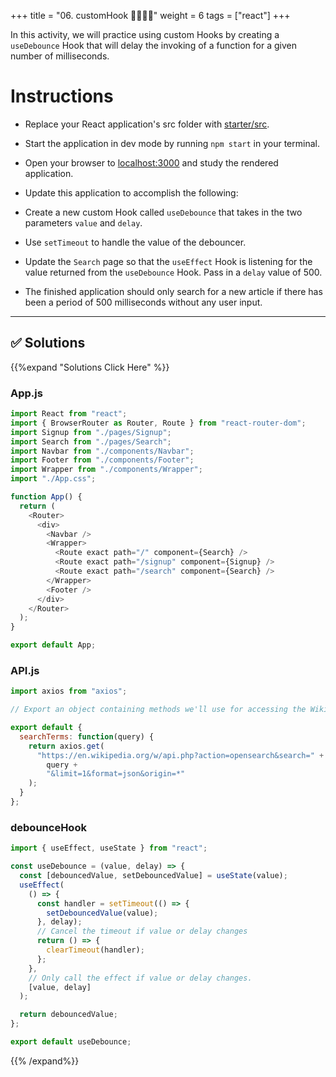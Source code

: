 +++
title = "06. customHook 👩‍🎓👨‍🎓"
weight = 6
tags = ["react"] 
+++

In this activity, we will practice using custom Hooks by creating a `useDebounce` Hook that will delay the invoking of a function for a given number of milliseconds.

  # Instructions

  * Replace your React application's src folder with [starter/src](starter/src).

  * Start the application in dev mode by running `npm start` in your terminal.

  * Open your browser to [localhost:3000](http://localhost:3000) and study the rendered application.

  * Update this application to accomplish the following:

  * Create a new custom Hook called `useDebounce` that takes in the two parameters `value` and `delay`.

  * Use `setTimeout` to handle the value of the debouncer.

  * Update the `Search` page so that the `useEffect` Hook is listening for the value returned from the `useDebounce` Hook. Pass in a `delay` value of 500.

  * The finished application should only search for a new article if there has been a period of 500 milliseconds without any user input.

---

## ✅ Solutions 
{{%expand "Solutions Click Here" %}}

### App.js
```js
import React from "react";
import { BrowserRouter as Router, Route } from "react-router-dom";
import Signup from "./pages/Signup";
import Search from "./pages/Search";
import Navbar from "./components/Navbar";
import Footer from "./components/Footer";
import Wrapper from "./components/Wrapper";
import "./App.css";

function App() {
  return (
    <Router>
      <div>
        <Navbar />
        <Wrapper>
          <Route exact path="/" component={Search} />
          <Route exact path="/signup" component={Signup} />
          <Route exact path="/search" component={Search} />
        </Wrapper>
        <Footer />
      </div>
    </Router>
  );
}

export default App;


```

### API.js
```js
import axios from "axios";

// Export an object containing methods we'll use for accessing the Wikipedia API

export default {
  searchTerms: function(query) {
    return axios.get(
      "https://en.wikipedia.org/w/api.php?action=opensearch&search=" +
        query +
        "&limit=1&format=json&origin=*"
    );
  }
};

```

### debounceHook
```js
import { useEffect, useState } from "react";

const useDebounce = (value, delay) => {
  const [debouncedValue, setDebouncedValue] = useState(value);
  useEffect(
    () => {
      const handler = setTimeout(() => {
        setDebouncedValue(value);
      }, delay);
      // Cancel the timeout if value or delay changes
      return () => {
        clearTimeout(handler);
      };
    },
    // Only call the effect if value or delay changes.
    [value, delay]
  );

  return debouncedValue;
};

export default useDebounce;

```

{{% /expand%}}
